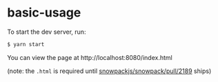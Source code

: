 # basic-usage

To start the dev server, run:

```bash
$ yarn start
```

You can view the page at http://localhost:8080/index.html

(note: the `.html` is required until [snowpackjs/snowpack/pull/2189](https://github.com/snowpackjs/snowpack/pull/2189) ships)
